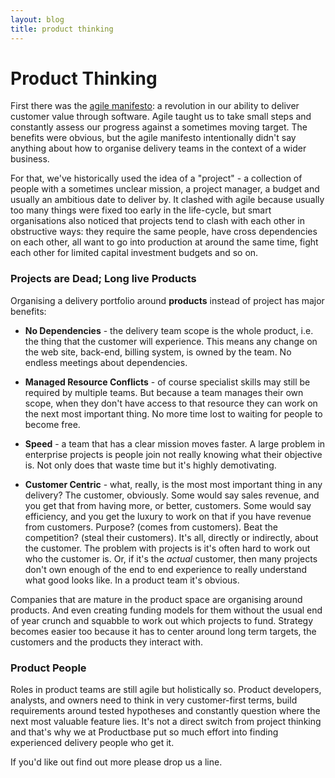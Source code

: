 ```yaml
---
layout: blog
title: product thinking
---
```


# Product Thinking

First there was the [agile manifesto](http://agilemanifesto.org/): a revolution in our ability to deliver customer value through software. Agile taught us to take small steps and constantly assess our progress against a sometimes moving target. The benefits were obvious, but the agile manifesto intentionally didn't say anything about how to organise delivery teams in the context of a wider business.

For that, we've historically used the idea of a "project" - a collection of people with a
sometimes unclear mission, a project manager, a budget and usually an ambitious
date to deliver by. It clashed with agile because usually too many things were
fixed too early in the life-cycle, but smart organisations also noticed that
projects tend to clash with each other in obstructive ways: they require the
same people, have cross dependencies on each other, all want to go into 
production at around the same time, fight each other for limited capital investment
budgets and so on.

### Projects are Dead; Long live Products

Organising a delivery portfolio around **products** instead of project has
major benefits:

*	**No Dependencies** - the delivery team scope is the whole product, i.e. the
thing that the customer will experience. This means any change on the web site,
back-end, billing system, is owned by the team. No endless meetings about dependencies.

*	**Managed Resource Conflicts** - of course specialist skills may still be
required by multiple teams. But because a team manages their own scope, when they
don't have access to that resource they can work on the next most important thing. 
No more time lost to waiting for people to become free.

*	**Speed** - a team that has a clear mission moves faster. A large problem in
enterprise projects is people join not really knowing what their objective is. Not only does that waste time but it's highly demotivating.

*	**Customer Centric** - what, really, is the most most important thing in any delivery?
The customer, obviously. Some would say sales revenue, and you get that from having more,
or better, customers. Some would say efficiency, and you get the luxury to work on that
if you have revenue from customers. Purpose? (comes from customers). Beat the competition? (steal their customers). It's all, directly or indirectly, about the customer. The problem with projects is it's often hard to work out who the customer is. Or, if it's the _actual_ customer, then many projects don't own enough of the end to end experience to really understand what good looks like. In a product team it's obvious. 

Companies that are mature in the product space are organising around products. And even
creating funding models for them without the usual end of year crunch and squabble to
work out which projects to fund. Strategy becomes easier too because it has to center around
long term targets, the customers and the products they interact with.

### Product People

Roles in product teams are still agile but holistically so. Product developers, analysts, and owners
need to think in very customer-first terms, build requirements around tested hypotheses and
constantly question where the next most valuable feature lies. It's not a direct switch from
project thinking and that's why we at Productbase put so much effort into finding experienced
delivery people who get it.

If you'd like out find out more please drop us a line.

